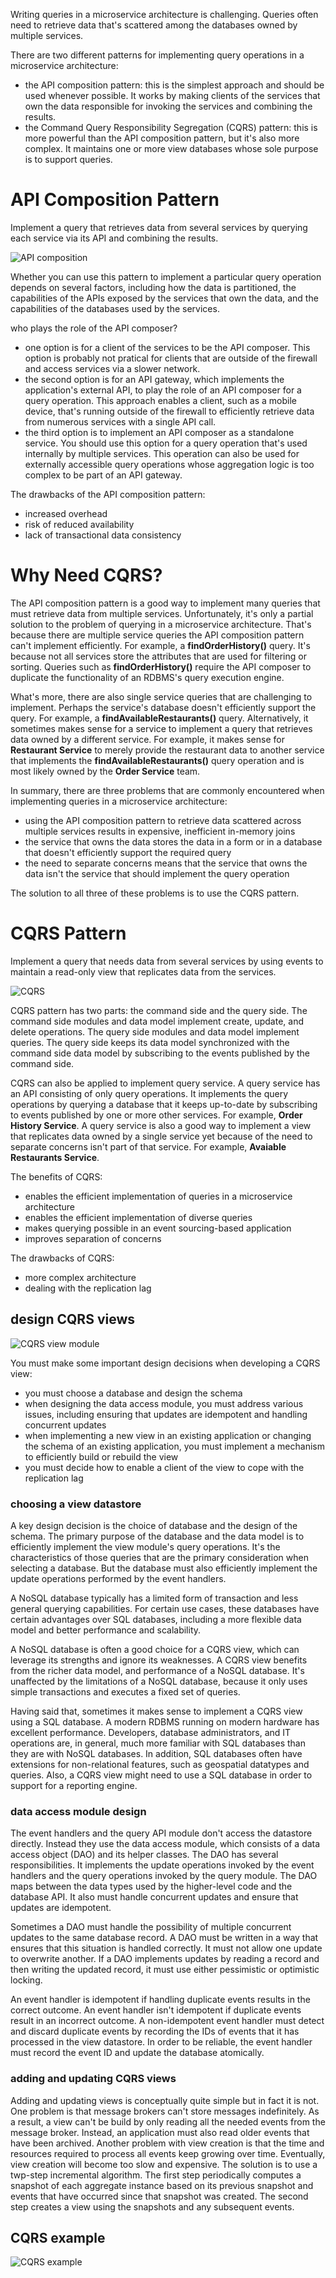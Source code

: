 Writing queries in a microservice architecture is challenging. Queries often need to retrieve data that's scattered among the databases owned by multiple services.

There are two different patterns for implementing query operations in a microservice architecture:
- the API composition pattern: this is the simplest approach and should be used whenever possible. It works by making clients of the services that own the data responsible for invoking the services and combining the results.
- the Command Query Responsibility Segregation (CQRS) pattern: this is more powerful than the API composition pattern, but it's also more complex. It maintains one or more view databases whose sole purpose is to support queries.

# API Composition Pattern
Implement a query that retrieves data from several services by querying each service via its API and combining the results.

![API composition](/assets/images/microservices_patterns/microservices-patterns-query-api-composition.jpeg)

Whether you can use this pattern to implement a particular query operation depends on several factors, including how the data is partitioned, the capabilities of the APIs exposed by the services that own the data, and the capabilities of the databases used by the services.

who plays the role of the API composer?
- one option is for a client of the services to be the API composer. This option is probably not pratical for clients that are outside of the firewall and access services via a slower network.
- the second option is for an API gateway, which implements the application's external API, to play the role of an API composer for a query operation. This approach enables a client, such as a mobile device, that's running outside of the firewall to efficiently retrieve data from numerous services with a single API call.
- the third option is to implement an API composer as a standalone service. You should use this option for a query operation that's used internally by multiple services. This operation can also be used for externally accessible query operations whose aggregation logic is too complex to be part of an API gateway.

The drawbacks of the API composition pattern:
- increased overhead
- risk of reduced availability
- lack of transactional data consistency

# Why Need CQRS?
The API composition pattern is a good way to implement many queries that must retrieve data from multiple services. Unfortunately, it's only a partial solution to the problem of querying in a microservice architecture. That's because there are multiple service queries the API composition pattern can't implement efficiently. For example, a **findOrderHistory()** query. It's because not all services store the attributes that are used for filtering or sorting. Queries such as **findOrderHistory()** require the API composer to duplicate the functionality of an RDBMS's query execution engine.

What's more, there are also single service queries that are challenging to implement. Perhaps the service's database doesn't efficiently support the query. For example, a **findAvailableRestaurants()** query. Alternatively, it sometimes makes sense for a service to implement a query that retrieves data owned by a different service. For example, it makes sense for **Restaurant Service** to merely provide the restaurant data to another service that implements the **findAvailableRestaurants()** query operation and is most likely owned by the **Order Service** team.

In summary, there are three problems that are commonly encountered when implementing queries in a microservice architecture:
- using the API composition pattern to retrieve data scattered across multiple services results in expensive, inefficient in-memory joins
- the service that owns the data stores the data in a form or in a database that doesn't efficiently support the required query
- the need to separate concerns means that the service that owns the data isn't the service that should implement the query operation

The solution to all three of these problems is to use the CQRS pattern.

# CQRS Pattern
Implement a query that needs data from several services by using events to maintain a read-only view that replicates data from the services.

![CQRS](/assets/images/microservices_patterns/microservices-patterns-query-cqrs.jpeg)

CQRS pattern has two parts: the command side and the query side. The command side modules and data model implement create, update, and delete operations. The query side modules and data model implement queries. The query side keeps its data model synchronized with the command side data model by subscribing to the events published by the command side.

CQRS can also be applied to implement query service. A query service has an API consisting of only query operations. It implements the query operations by querying a database that it keeps up-to-date by subscribing to events published by one or more other services. For example, **Order History Service**. A query service is also a good way to implement a view that replicates data owned by a single service yet because of the need to separate concerns isn't part of that service. For example, **Avaiable Restaurants Service**.

The benefits of CQRS:
- enables the efficient implementation of queries in a microservice architecture
- enables the efficient implementation of diverse queries
- makes querying possible in an event sourcing-based application
- improves separation of concerns

The drawbacks of CQRS:
- more complex architecture
- dealing with the replication lag

## design CQRS views
![CQRS view module](/assets/images/microservices_patterns/microservices-patterns-query-cqrs-view-module.jpeg)

You must make some important design decisions when developing a CQRS view:
- you must choose a database and design the schema
- when designing the data access module, you must address various issues, including ensuring that updates are idempotent and handling concurrent updates
- when implementing a new view in an existing application or changing the schema of an existing application, you must implement a mechanism to efficiently build or rebuild the view
- you must decide how to enable a client of the view to cope with the replication lag

### choosing a view datastore
A key design decision is the choice of database and the design of the schema. The primary purpose of the database and the data model is to efficiently implement the view module's query operations. It's the characteristics of those queries that are the primary consideration when selecting a database. But the database must also efficiently implement the update operations performed by the event handlers.

A NoSQL database typically has a limited form of transaction and less general querying capabilities. For certain use cases, these databases have certain advantages over SQL databases, including a more flexible data model and better performance and scalability.

A NoSQL database is often a good choice for a CQRS view, which can leverage its strengths and ignore its weaknesses. A CQRS view benefits from the richer data model, and performance of a NoSQL database. It's unaffected by the limitations of a NoSQL database, because it only uses simple transactions and executes a fixed set of queries.

Having said that, sometimes it makes sense to implement a CQRS view using a SQL database. A modern RDBMS running on modern hardware has excellent performance. Developers, database administrators, and IT operations are, in general, much more familiar with SQL databases than they are with NoSQL databases. In addition, SQL databases often have extensions for non-relational features, such as geospatial datatypes and queries. Also, a CQRS view might need to use a SQL database in order to support for a reporting engine.

### data access module design
The event handlers and the query API module don't access the datastore directly. Instead they use the data access module, which consists of a data access object (DAO) and its helper classes. The DAO has several responsibilities. It implements the update operations invoked by the event handlers and the query operations invoked by the query module. The DAO maps between the data types used by the higher-level code and the database API. It also must handle concurrent updates and ensure that updates are idempotent.

Sometimes a DAO must handle the possibility of multiple concurrent updates to the same database record. A DAO must be written in a way that ensures that this situation is handled correctly. It must not allow one update to overwrite another. If a DAO implements updates by reading a record and then writing the updated record, it must use either pessimistic or optimistic locking.

An event handler is idempotent if handling duplicate events results in the correct outcome. An event handler isn't idempotent if duplicate events result in an incorrect outcome. A non-idempotent event handler must detect and discard duplicate events by recording the IDs of events that it has processed in the view datastore. In order to be reliable, the event handler must record the event ID and update the database atomically.

### adding and updating CQRS views
Adding and updating views is conceptually quite simple but in fact it is not. One problem is that message brokers can't store messages indefinitely. As a result, a view can't be build by only reading all the needed events from the message broker. Instead, an application must also read older events that have been archived. Another problem with view creation is that the time and resources required to process all events keep growing over time. Eventually, view creation will become too slow and expensive. The solution is to use a twp-step incremental algorithm. The first step periodically computes a snapshot of each aggregate instance based on its previous snapshot and events that have occurred since that snapshot was created. The second step creates a view using the snapshots and any subsequent events.

## CQRS example
![CQRS example](/assets/images/microservices_patterns/microservices-patterns-query-cqrs-example.jpeg)